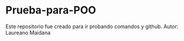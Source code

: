 # Prueba-para-POO
Este repositorio fue creado para ir probando comandos y github.
Autor: Laureano Maidana